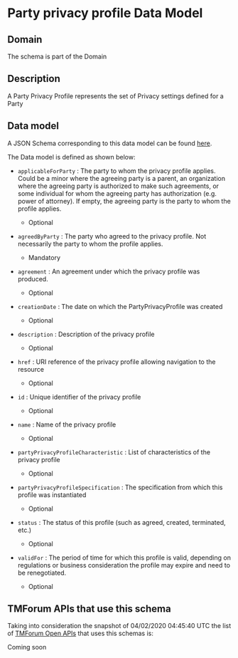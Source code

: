 # Party privacy profile Data Model

## Domain

The  schema is part of the  Domain

## Description

A Party Privacy Profile represents the set of Privacy settings defined for a Party

## Data model

A JSON Schema corresponding to this data model can be found
[here](https://github.com/tmforum-rand/schemas/blob/candidates/EngagedParty/PartyPrivacyProfile.schema.json).

The Data model is defined as shown below:
- `applicableForParty` : The party to whom the privacy profile applies. Could be a minor where the agreeing party is a parent, an organization where the agreeing party is authorized to make such agreements, or some individual for whom the agreeing party has authorization (e.g. power of attorney). If empty, the agreeing party is the party to whom the profile applies.

  - Optional

- `agreedByParty` : The party who agreed to the privacy profile. Not necessarily the party to whom the profile applies.

  - Mandatory

- `agreement` : An agreement under which the privacy profile was produced.

  - Optional

- `creationDate` : The date on which the PartyPrivacyProfile was created

  - Optional

- `description` : Description of the privacy profile

  - Optional

- `href` : URI reference of the privacy profile allowing navigation to the resource

  - Optional

- `id` : Unique identifier of the privacy profile

  - Optional

- `name` : Name of the privacy profile

  - Optional

- `partyPrivacyProfileCharacteristic` : List of characteristics of the privacy profile

  - Optional

- `partyPrivacyProfileSpecification` : The specification from which this profile was instantiated

  - Optional

- `status` : The status of this profile (such as agreed, created, terminated, etc.)

  - Optional

- `validFor` : The period of time for which this profile is valid, depending on regulations or business consideration the profile may expire and need to be renegotiated.

  - Optional





## TMForum APIs that use this schema

Taking into consideration the snapshot of 04/02/2020 04:45:40 UTC the list of [TMForum Open APIs](https://www.tmforum.org/open-apis/) that uses this schemas is:

Coming soon